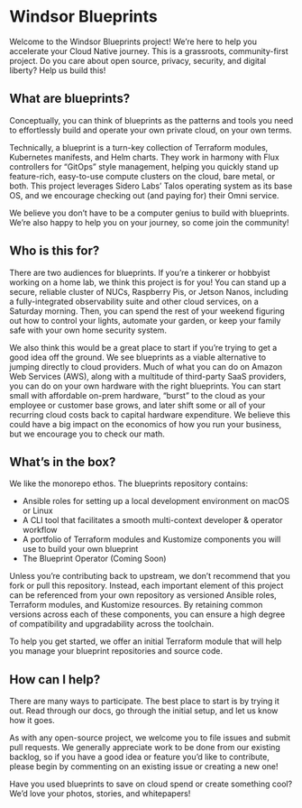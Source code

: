 # Windsor Blueprints

Welcome to the Windsor Blueprints project! We’re here to help you accelerate your Cloud Native journey. This is a grassroots, community-first project. Do you care about open source, privacy, security, and digital liberty? Help us build this!

## What are blueprints?

Conceptually, you can think of blueprints as the patterns and tools you need to effortlessly build and operate your own private cloud, on your own terms.

Technically, a blueprint is a turn-key collection of Terraform modules, Kubernetes manifests, and Helm charts. They work in harmony with Flux controllers for “GitOps” style management, helping you quickly stand up feature-rich, easy-to-use compute clusters on the cloud, bare metal, or both. This project leverages Sidero Labs’ Talos operating system as its base OS, and we encourage checking out (and paying for) their Omni service.

We believe you don’t have to be a computer genius to build with blueprints. We’re also happy to help you on your journey, so come join the community!

## Who is this for?

There are two audiences for blueprints. If you’re a tinkerer or hobbyist working on a home lab, we think this project is for you! You can stand up a secure, reliable cluster of NUCs, Raspberry Pis, or Jetson Nanos, including a fully-integrated observability suite and other cloud services, on a Saturday morning. Then, you can spend the rest of your weekend figuring out how to control your lights, automate your garden, or keep your family safe with your own home security system.

We also think this would be a great place to start if you’re trying to get a good idea off the ground. We see blueprints as a viable alternative to jumping directly to cloud providers. Much of what you can do on Amazon Web Services (AWS), along with a multitude of third-party SaaS providers, you can do on your own hardware with the right blueprints. You can start small with affordable on-prem hardware, “burst” to the cloud as your employee or customer base grows, and later shift some or all of your recurring cloud costs back to capital hardware expenditure. We believe this could have a big impact on the economics of how you run your business, but we encourage you to check our math.

## What’s in the box?

We like the monorepo ethos. The blueprints repository contains:

- Ansible roles for setting up a local development environment on macOS or Linux
- A CLI tool that facilitates a smooth multi-context developer & operator workflow
- A portfolio of Terraform modules and Kustomize components you will use to build your own blueprint
- The Blueprint Operator (Coming Soon)

Unless you’re contributing back to upstream, we don’t recommend that you fork or pull this repository. Instead, each important element of this project can be referenced from your own repository as versioned Ansible roles, Terraform modules, and Kustomize resources. By retaining common versions across each of these components, you can ensure a high degree of compatibility and upgradability across the toolchain.

To help you get started, we offer an initial Terraform module that will help you manage your blueprint repositories and source code.

## How can I help?

There are many ways to participate. The best place to start is by trying it out. Read through our docs, go through the initial setup, and let us know how it goes.

As with any open-source project, we welcome you to file issues and submit pull requests. We generally appreciate work to be done from our existing backlog, so if you have a good idea or feature you’d like to contribute, please begin by commenting on an existing issue or creating a new one!

Have you used blueprints to save on cloud spend or create something cool? We’d love your photos, stories, and whitepapers!
